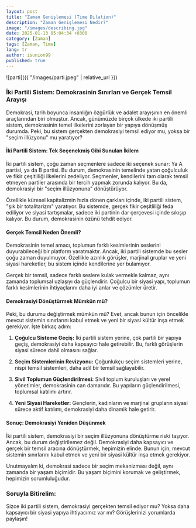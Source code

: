 ```yaml
---
layout: post
title: "Zaman Genişlemesi (Time Dilation)"
description: "Zaman Genişlemesi Nedir?"
image: "/images/describing.jpg"
date: 2025-01-13 05:04:34 +0300
category: [Zaman] 
tags: [Zaman, Time] 
lang: tr
author: isunion99
published: true
---
```



 ![parti]({{ "/images/parti.jpeg" | relative_url }})

### **İki Partili Sistem: Demokrasinin Sınırları ve Gerçek Temsil Arayışı**

Demokrasi, tarih boyunca insanlığın özgürlük ve adalet arayışının en önemli araçlarından biri olmuştur. Ancak, günümüzde birçok ülkede iki partili sistem, demokrasinin temel ilkelerini zorlayan bir yapıya dönüşmüş durumda. Peki, bu sistem gerçekten demokrasiyi temsil ediyor mu, yoksa bir "seçim illüzyonu" mu yaratıyor?

#### **İki Partili Sistem: Tek Seçenekmiş Gibi Sunulan İkilem**
İki partili sistem, çoğu zaman seçmenlere sadece iki seçenek sunar: Ya A partisi, ya da B partisi. Bu durum, demokrasinin temelinde yatan çoğulculuk ve fikir çeşitliliği ilkelerini zedeliyor. Seçmenler, kendilerini tam olarak temsil etmeyen partiler arasında bir tercih yapmak zorunda kalıyor. Bu da, demokrasiyi bir "seçim illüzyonuna" dönüştürüyor.

Özellikle küresel kapitalizmin hızla dönen çarkları içinde, iki partili sistem, "şık bir totalitarizm" yaratıyor. Bu sistemde, gerçek fikir çeşitliliği feda ediliyor ve siyasi tartışmalar, sadece iki partinin dar çerçevesi içinde sıkışıp kalıyor. Bu durum, demokrasinin özünü tehdit ediyor.

#### **Gerçek Temsil Neden Önemli?**
Demokrasinin temel amacı, toplumun farklı kesimlerinin seslerini duyurabileceği bir platform yaratmaktır. Ancak, iki partili sistemde bu sesler çoğu zaman duyulmuyor. Özellikle azınlık görüşler, marjinal gruplar ve yeni siyasi hareketler, bu sistem içinde kendilerine yer bulamıyor.

Gerçek bir temsil, sadece farklı seslere kulak vermekle kalmaz, aynı zamanda toplumsal uzlaşıyı da güçlendirir. Çoğulcu bir siyasi yapı, toplumun farklı kesimlerinin ihtiyaçlarını daha iyi anlar ve çözümler üretir.

#### **Demokrasiyi Dönüştürmek Mümkün mü?**
Peki, bu durumu değiştirmek mümkün mü? Evet, ancak bunun için öncelikle mevcut sistemin sınırlarını kabul etmek ve yeni bir siyasi kültür inşa etmek gerekiyor. İşte birkaç adım:

1. **Çoğulcu Sisteme Geçiş:** İki partili sistem yerine, çok partili bir yapıya geçiş, demokrasiyi daha kapsayıcı hale getirebilir. Bu, farklı görüşlerin siyasi sürece dahil olmasını sağlar.
   
2. **Seçim Sistemlerinin Revizyonu:** Çoğunlukçu seçim sistemleri yerine, nispi temsil sistemleri, daha adil bir temsil sağlayabilir.

3. **Sivil Toplumun Güçlendirilmesi:** Sivil toplum kuruluşları ve yerel yönetimler, demokrasinin can damarıdır. Bu yapıların güçlendirilmesi, toplumsal katılımı artırır.

4. **Yeni Siyasi Hareketler:** Gençlerin, kadınların ve marjinal grupların siyasi sürece aktif katılımı, demokrasiyi daha dinamik hale getirir.

#### **Sonuç: Demokrasiyi Yeniden Düşünmek**
İki partili sistem, demokrasiyi bir seçim illüzyonuna dönüştürme riski taşıyor. Ancak, bu durum değiştirilemez değil. Demokrasiyi daha kapsayıcı ve gerçek bir temsil aracına dönüştürmek, hepimizin elinde. Bunun için, mevcut sistemin sınırlarını kabul etmek ve yeni bir siyasi kültür inşa etmek gerekiyor.

Unutmayalım ki, demokrasi sadece bir seçim mekanizması değil, aynı zamanda bir yaşam biçimidir. Bu yaşam biçimini korumak ve geliştirmek, hepimizin sorumluluğudur.



### **Soruyla Bitirelim:**
Sizce iki partili sistem, demokrasiyi gerçekten temsil ediyor mu? Yoksa daha kapsayıcı bir siyasi yapıya ihtiyacımız var mı? Görüşlerinizi yorumlarda paylaşın!

